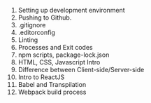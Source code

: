 1) Setting up development environment
2) Pushing to Github.
3) .gitignore
4) .editorconfig
5) Linting
6) Processes and Exit codes
7) npm scripts, package-lock.json
8) HTML, CSS, Javascript Intro
9) Difference between Client-side/Server-side
10) Intro to ReactJS
11) Babel and Transpilation
12) Webpack build process